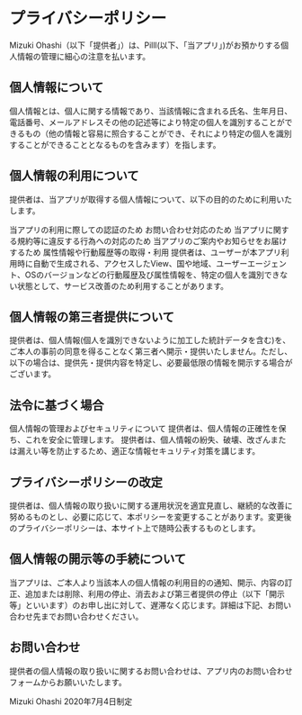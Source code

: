 # プライバシーポリシー
Mizuki Ohashi（以下「提供者」）は、Pilll(以下、「当アプリ」)がお預かりする個人情報の管理に細心の注意を払います。

## 個人情報について
個人情報とは、個人に関する情報であり、当該情報に含まれる氏名、生年月日、電話番号、メールアドレスその他の記述等により特定の個人を識別することができるもの（他の情報と容易に照合することができ、それにより特定の個人を識別することができることとなるものを含みます）を指します。

## 個人情報の利用について
提供者は、当アプリが取得する個人情報について、以下の目的のために利用いたします。

当アプリの利用に際しての認証のため
お問い合わせ対応のため
当アプリに関する規約等に違反する行為への対応のため
当アプリのご案内やお知らせをお届けするため
属性情報や行動履歴等の取得・利用
提供者は、ユーザーが本アプリ利用時に自動で生成される、アクセスしたView、国や地域、ユーザーエージェント、OSのバージョンなどの行動履歴及び属性情報を、特定の個人を識別できない状態として、サービス改善のため利用することがあります。

## 個人情報の第三者提供について
提供者は、個人情報(個人を識別できないように加工した統計データを含む)を、ご本人の事前の同意を得ることなく第三者へ開示・提供いたしません。ただし、以下の場合は、提供先・提供内容を特定し、必要最低限の情報を開示する場合がございます。

## 法令に基づく場合
個人情報の管理およびセキュリティについて
提供者は、個人情報の正確性を保ち、これを安全に管理します。 提供者は、個人情報の紛失、破壊、改ざんまたは漏えい等を防止するため、適正な情報セキュリティ対策を講じます。

## プライバシーポリシーの改定
提供者は、個人情報の取り扱いに関する運用状況を適宜見直し、継続的な改善に努めるものとし、必要に応じて、本ポリシーを変更することがあります。変更後のプライバシーポリシーは、本サイト上で随時公表するものとします。

## 個人情報の開示等の手続について
当アプリは、ご本人より当該本人の個人情報の利用目的の通知、開示、内容の訂正、追加または削除、利用の停止、消去および第三者提供の停止（以下「開示等」といいます）のお申し出に対して、遅滞なく応じます。詳細は下記、お問い合わせ先までお問い合わせください。

## お問い合わせ
提供者の個人情報の取り扱いに関するお問い合わせは、アプリ内のお問い合わせフォームからお願いいたします。

Mizuki Ohashi
2020年7月4日制定